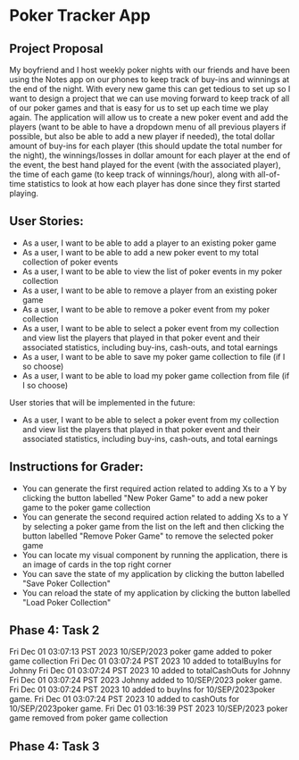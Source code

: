 # Poker Tracker App

## Project Proposal

My boyfriend and I host weekly poker nights with our friends and have been using the Notes app on our phones
to keep track of buy-ins and winnings at the end of the night. With every new game this can get tedious to set
up so I want to design a project that we can use moving forward to keep track of all of our poker games and that
is easy for us to set up each time we play again. The application will allow us to create a new poker event and
add the players (want to be able to have a dropdown menu of all previous players if possible, but also be able
to add a new player if needed), the total dollar amount of buy-ins for each player (this should update the total
number for the night), the winnings/losses in dollar amount for each player at the end of the event, the best 
hand played for the event (with the associated player), the time of each game (to keep track of winnings/hour), 
along with all-of-time statistics to look at how each player has done since they first started playing.


## User Stories:
- As a user, I want to be able to add a player to an existing poker game
- As a user, I want to be able to add a new poker event to my total collection of poker events
- As a user, I want to be able to view the list of poker events in my poker collection
- As a user, I want to be able to remove a player from an existing poker game
- As a user, I want to be able to remove a poker event from my poker collection
- As a user, I want to be able to select a poker event from my collection and view list the players that played in that 
poker event and their associated statistics, including buy-ins, cash-outs, and total earnings
- As a user, I want to be able to save my poker game collection to file (if I so choose)
- As a user, I want to be able to load my poker game collection from file (if I so choose)

User stories that will be implemented in the future:
- As a user, I want to be able to select a poker event from my collection and view list the players that played in that
  poker event and their associated statistics, including buy-ins, cash-outs, and total earnings

## Instructions for Grader:
- You can generate the first required action related to adding Xs to a Y by clicking the button labelled
    "New Poker Game" to add a new poker game to the poker game collection
- You can generate the second required action related to adding Xs to a Y by selecting a poker game from the list on 
  the left and then clicking the button labelled "Remove Poker Game" to remove the selected poker game
- You can locate my visual component by running the application, there is an image of cards in the top right corner
- You can save the state of my application by clicking the button labelled "Save Poker Collection"
- You can reload the state of my application by clicking the button labelled "Load Poker Collection"

## Phase 4: Task 2
Fri Dec 01 03:07:13 PST 2023
10/SEP/2023 poker game added to poker game collection
Fri Dec 01 03:07:24 PST 2023
10 added to totalBuyIns for Johnny
Fri Dec 01 03:07:24 PST 2023
10 added to totalCashOuts for Johnny
Fri Dec 01 03:07:24 PST 2023
Johnny added to 10/SEP/2023 poker game.
Fri Dec 01 03:07:24 PST 2023
10 added to buyIns for 10/SEP/2023poker game.
Fri Dec 01 03:07:24 PST 2023
10 added to cashOuts for 10/SEP/2023poker game.
Fri Dec 01 03:16:39 PST 2023
10/SEP/2023 poker game removed from poker game collection

## Phase 4: Task 3
